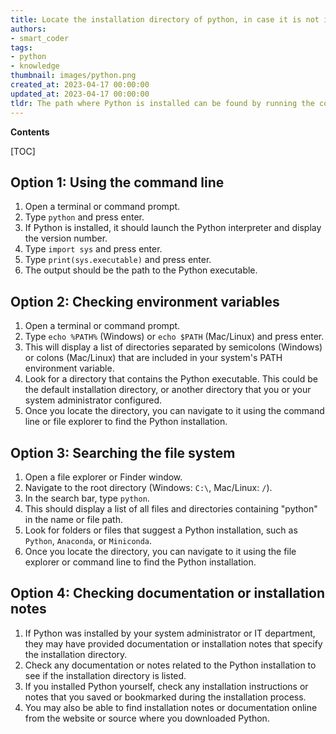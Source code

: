 ```yaml
---
title: Locate the installation directory of python, in case it is not in the default path
authors:
- smart_coder
tags:
- python
- knowledge
thumbnail: images/python.png
created_at: 2023-04-17 00:00:00
updated_at: 2023-04-17 00:00:00
tldr: The path where Python is installed can be found by running the command `which python` in the terminal/cmd prompt.
---
```


**Contents**

[TOC]

## Option 1: Using the command line

1. Open a terminal or command prompt.
2. Type `python` and press enter.
3. If Python is installed, it should launch the Python interpreter and display the version number.
4. Type `import sys` and press enter.
5. Type `print(sys.executable)` and press enter.
6. The output should be the path to the Python executable.


## Option 2: Checking environment variables

1. Open a terminal or command prompt.
2. Type `echo %PATH%` (Windows) or `echo $PATH` (Mac/Linux) and press enter.
3. This will display a list of directories separated by semicolons (Windows) or colons (Mac/Linux) that are included in your system's PATH environment variable.
4. Look for a directory that contains the Python executable. This could be the default installation directory, or another directory that you or your system administrator configured.
5. Once you locate the directory, you can navigate to it using the command line or file explorer to find the Python installation.


## Option 3: Searching the file system

1. Open a file explorer or Finder window.
2. Navigate to the root directory (Windows: `C:\`, Mac/Linux: `/`).
3. In the search bar, type `python`.
4. This should display a list of all files and directories containing "python" in the name or file path.
5. Look for folders or files that suggest a Python installation, such as `Python`, `Anaconda`, or `Miniconda`.
6. Once you locate the directory, you can navigate to it using the file explorer or command line to find the Python installation.


## Option 4: Checking documentation or installation notes

1. If Python was installed by your system administrator or IT department, they may have provided documentation or installation notes that specify the installation directory.
2. Check any documentation or notes related to the Python installation to see if the installation directory is listed.
3. If you installed Python yourself, check any installation instructions or notes that you saved or bookmarked during the installation process.
4. You may also be able to find installation notes or documentation online from the website or source where you downloaded Python.
